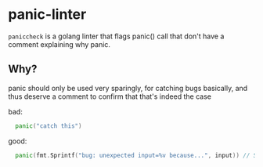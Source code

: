 # panic-linter
`paniccheck` is a golang linter that flags panic() call that don't have a comment explaining why panic.


## Why?

panic should only be used very sparingly, for catching bugs basically, and thus deserve a comment to confirm that that's indeed the case

bad:
```go
  panic("catch this")
```

good:
```go
  panic(fmt.Sprintf("bug: unexpected input=%v because...", input)) // Shouldn't happen unless we have bug
```
